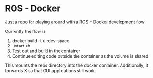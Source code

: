 # ROS - Docker
Just a repo for playing around with a ROS + Docker development flow

Currently the flow is:
1. docker build -t ur:dev-space
1. ./start.sh
1. Test out and build in the container
1. Continue editing code outside the container as the volume is shared

This mounts the repo directory into the docker container. Additionally, it forwards X so that GUI applications still work.


